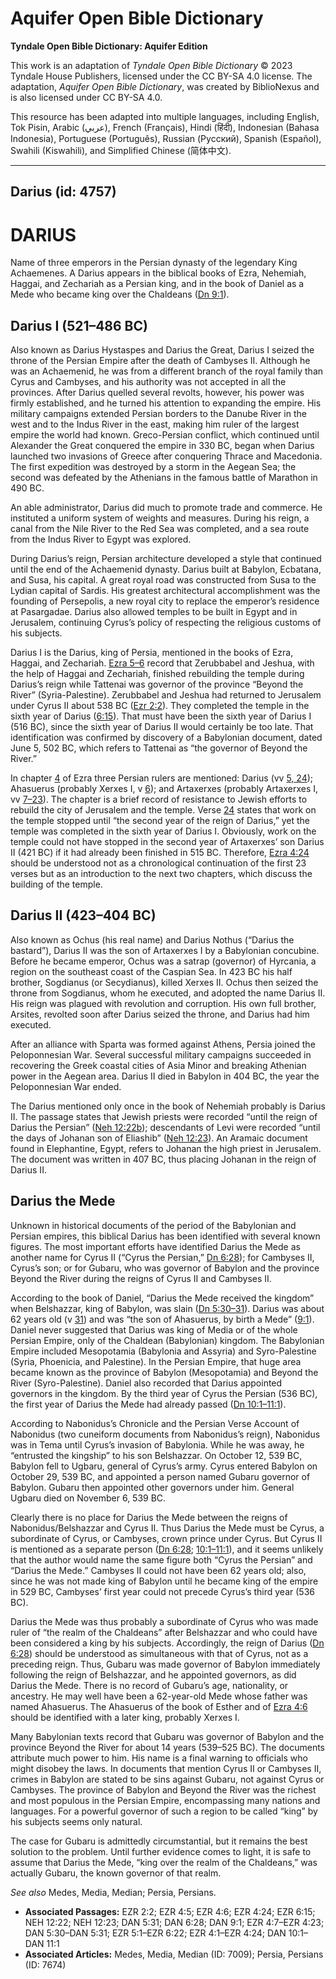 # Aquifer Open Bible Dictionary

**Tyndale Open Bible Dictionary: Aquifer Edition**

This work is an adaptation of *Tyndale Open Bible Dictionary* © 2023 Tyndale House Publishers, licensed under the CC BY\-SA 4\.0 license. The adaptation, *Aquifer Open Bible Dictionary*, was created by BiblioNexus and is also licensed under CC BY\-SA 4\.0\.

This resource has been adapted into multiple languages, including English, Tok Pisin, Arabic (عربي), French (Français), Hindi (हिंदी), Indonesian (Bahasa Indonesia), Portuguese (Português), Russian (Русский), Spanish (Español), Swahili (Kiswahili), and Simplified Chinese (简体中文).



--------------------------------

## Darius (id: 4757)

DARIUS
======

Name of three emperors in the Persian dynasty of the legendary King Achaemenes. A Darius appears in the biblical books of Ezra, Nehemiah, Haggai, and Zechariah as a Persian king, and in the book of Daniel as a Mede who became king over the Chaldeans ([Dn 9:1](https://ref.ly/Dan9:1)).

Darius I (521–486 BC)
---------------------

Also known as Darius Hystaspes and Darius the Great, Darius I seized the throne of the Persian Empire after the death of Cambyses II. Although he was an Achaemenid, he was from a different branch of the royal family than Cyrus and Cambyses, and his authority was not accepted in all the provinces. After Darius quelled several revolts, however, his power was firmly established, and he turned his attention to expanding the empire. His military campaigns extended Persian borders to the Danube River in the west and to the Indus River in the east, making him ruler of the largest empire the world had known. Greco\-Persian conflict, which continued until Alexander the Great conquered the empire in 330 BC, began when Darius launched two invasions of Greece after conquering Thrace and Macedonia. The first expedition was destroyed by a storm in the Aegean Sea; the second was defeated by the Athenians in the famous battle of Marathon in 490 BC.

An able administrator, Darius did much to promote trade and commerce. He instituted a uniform system of weights and measures. During his reign, a canal from the Nile River to the Red Sea was completed, and a sea route from the Indus River to Egypt was explored.

During Darius’s reign, Persian architecture developed a style that continued until the end of the Achaemenid dynasty. Darius built at Babylon, Ecbatana, and Susa, his capital. A great royal road was constructed from Susa to the Lydian capital of Sardis. His greatest architectural accomplishment was the founding of Persepolis, a new royal city to replace the emperor’s residence at Pasargadae. Darius also allowed temples to be built in Egypt and in Jerusalem, continuing Cyrus’s policy of respecting the religious customs of his subjects.

Darius I is the Darius, king of Persia, mentioned in the books of Ezra, Haggai, and Zechariah. [Ezra 5–6](https://ref.ly/Ezra5:1-Ezra6:22) record that Zerubbabel and Jeshua, with the help of Haggai and Zechariah, finished rebuilding the temple during Darius’s reign while Tattenai was governor of the province “Beyond the River” (Syria\-Palestine). Zerubbabel and Jeshua had returned to Jerusalem under Cyrus II about 538 BC ([Ezr 2:2](https://ref.ly/Ezra2:2)). They completed the temple in the sixth year of Darius ([6:15](https://ref.ly/Ezra6:15)). That must have been the sixth year of Darius I (516 BC), since the sixth year of Darius II would certainly be too late. That identification was confirmed by discovery of a Babylonian document, dated June 5, 502 BC, which refers to Tattenai as “the governor of Beyond the River.”

In chapter [4](https://ref.ly/Ezra4:1-Ezra4:24) of Ezra three Persian rulers are mentioned: Darius (vv [5, 24](https://ref.ly/Ezra4:5,Ezra4:24)); Ahasuerus (probably Xerxes I, v [6](https://ref.ly/Ezra4:6)); and Artaxerxes (probably Artaxerxes I, vv [7–23](https://ref.ly/Ezra4:7-Ezra4:23)). The chapter is a brief record of resistance to Jewish efforts to rebuild the city of Jerusalem and the temple. Verse [24](https://ref.ly/Ezra4:24) states that work on the temple stopped until “the second year of the reign of Darius,” yet the temple was completed in the sixth year of Darius I. Obviously, work on the temple could not have stopped in the second year of Artaxerxes’ son Darius II (421 BC) if it had already been finished in 515 BC. Therefore, [Ezra 4:24](https://ref.ly/Ezra4:24) should be understood not as a chronological continuation of the first 23 verses but as an introduction to the next two chapters, which discuss the building of the temple.

Darius II (423–404 BC)
----------------------

Also known as Ochus (his real name) and Darius Nothus (“Darius the bastard”), Darius II was the son of Artaxerxes I by a Babylonian concubine. Before he became emperor, Ochus was a satrap (governor) of Hyrcania, a region on the southeast coast of the Caspian Sea. In 423 BC his half brother, Sogdianus (or Secydianus), killed Xerxes II. Ochus then seized the throne from Sogdianus, whom he executed, and adopted the name Darius II. His reign was plagued with revolution and corruption. His own full brother, Arsites, revolted soon after Darius seized the throne, and Darius had him executed.

After an alliance with Sparta was formed against Athens, Persia joined the Peloponnesian War. Several successful military campaigns succeeded in recovering the Greek coastal cities of Asia Minor and breaking Athenian power in the Aegean area. Darius II died in Babylon in 404 BC, the year the Peloponnesian War ended.

The Darius mentioned only once in the book of Nehemiah probably is Darius II. The passage states that Jewish priests were recorded “until the reign of Darius the Persian” ([Neh 12:22b](https://ref.ly/Neh12:22)); descendants of Levi were recorded “until the days of Johanan son of Eliashib” ([Neh 12:23](https://ref.ly/Neh12:23)). An Aramaic document found in Elephantine, Egypt, refers to Johanan the high priest in Jerusalem. The document was written in 407 BC, thus placing Johanan in the reign of Darius II.

Darius the Mede
---------------

Unknown in historical documents of the period of the Babylonian and Persian empires, this biblical Darius has been identified with several known figures. The most important efforts have identified Darius the Mede as another name for Cyrus II (“Cyrus the Persian,” [Dn 6:28](https://ref.ly/Dan6:28)); for Cambyses II, Cyrus’s son; or for Gubaru, who was governor of Babylon and the province Beyond the River during the reigns of Cyrus II and Cambyses II.

According to the book of Daniel, “Darius the Mede received the kingdom” when Belshazzar, king of Babylon, was slain ([Dn 5:30–31](https://ref.ly/Dan5:30-Dan5:31)). Darius was about 62 years old (v [31](https://ref.ly/Dan5:31)) and was “the son of Ahasuerus, by birth a Mede” ([9:1](https://ref.ly/Dan9:1)). Daniel never suggested that Darius was king of Media or of the whole Persian Empire, only of the Chaldean (Babylonian) kingdom. The Babylonian Empire included Mesopotamia (Babylonia and Assyria) and Syro\-Palestine (Syria, Phoenicia, and Palestine). In the Persian Empire, that huge area became known as the province of Babylon (Mesopotamia) and Beyond the River (Syro\-Palestine). Daniel also recorded that Darius appointed governors in the kingdom. By the third year of Cyrus the Persian (536 BC), the first year of Darius the Mede had already passed ([Dn 10:1–11:1](https://ref.ly/Dan10:1-Dan11:1)).

According to Nabonidus’s Chronicle and the Persian Verse Account of Nabonidus (two cuneiform documents from Nabonidus’s reign), Nabonidus was in Tema until Cyrus’s invasion of Babylonia. While he was away, he “entrusted the kingship” to his son Belshazzar. On October 12, 539 BC, Babylon fell to Ugbaru, general of Cyrus’s army. Cyrus entered Babylon on October 29, 539 BC, and appointed a person named Gubaru governor of Babylon. Gubaru then appointed other governors under him. General Ugbaru died on November 6, 539 BC.

Clearly there is no place for Darius the Mede between the reigns of Nabonidus/Belshazzar and Cyrus II. Thus Darius the Mede must be Cyrus, a subordinate of Cyrus, or Cambyses, crown prince under Cyrus. But Cyrus II is mentioned as a separate person ([Dn 6:28](https://ref.ly/Dan6:28); [10:1–11:1](https://ref.ly/Dan10:1-Dan11:1)), and it seems unlikely that the author would name the same figure both “Cyrus the Persian” and “Darius the Mede.” Cambyses II could not have been 62 years old; also, since he was not made king of Babylon until he became king of the empire in 529 BC, Cambyses’ first year could not precede Cyrus’s third year (536 BC).

Darius the Mede was thus probably a subordinate of Cyrus who was made ruler of “the realm of the Chaldeans” after Belshazzar and who could have been considered a king by his subjects. Accordingly, the reign of Darius ([Dn 6:28](https://ref.ly/Dan6:28)) should be understood as simultaneous with that of Cyrus, not as a preceding reign. Thus, Gubaru was made governor of Babylon immediately following the reign of Belshazzar, and he appointed governors, as did Darius the Mede. There is no record of Gubaru’s age, nationality, or ancestry. He may well have been a 62\-year\-old Mede whose father was named Ahasuerus. The Ahasuerus of the book of Esther and of [Ezra 4:6](https://ref.ly/Ezra4:6) should be identified with a later king, probably Xerxes I.

Many Babylonian texts record that Gubaru was governor of Babylon and the province Beyond the River for about 14 years (539–525 BC). The documents attribute much power to him. His name is a final warning to officials who might disobey the laws. In documents that mention Cyrus II or Cambyses II, crimes in Babylon are stated to be sins against Gubaru, not against Cyrus or Cambyses. The province of Babylon and Beyond the River was the richest and most populous in the Persian Empire, encompassing many nations and languages. For a powerful governor of such a region to be called “king” by his subjects seems only natural.

The case for Gubaru is admittedly circumstantial, but it remains the best solution to the problem. Until further evidence comes to light, it is safe to assume that Darius the Mede, “king over the realm of the Chaldeans,” was actually Gubaru, the known governor of that realm.

*See also* Medes, Media, Median; Persia, Persians.

* **Associated Passages:** EZR 2:2; EZR 4:5; EZR 4:6; EZR 4:24; EZR 6:15; NEH 12:22; NEH 12:23; DAN 5:31; DAN 6:28; DAN 9:1; EZR 4:7–EZR 4:23; DAN 5:30–DAN 5:31; EZR 5:1–EZR 6:22; EZR 4:1–EZR 4:24; DAN 10:1–DAN 11:1
* **Associated Articles:** Medes, Media, Median (ID: 7009); Persia, Persians (ID: 7674)

